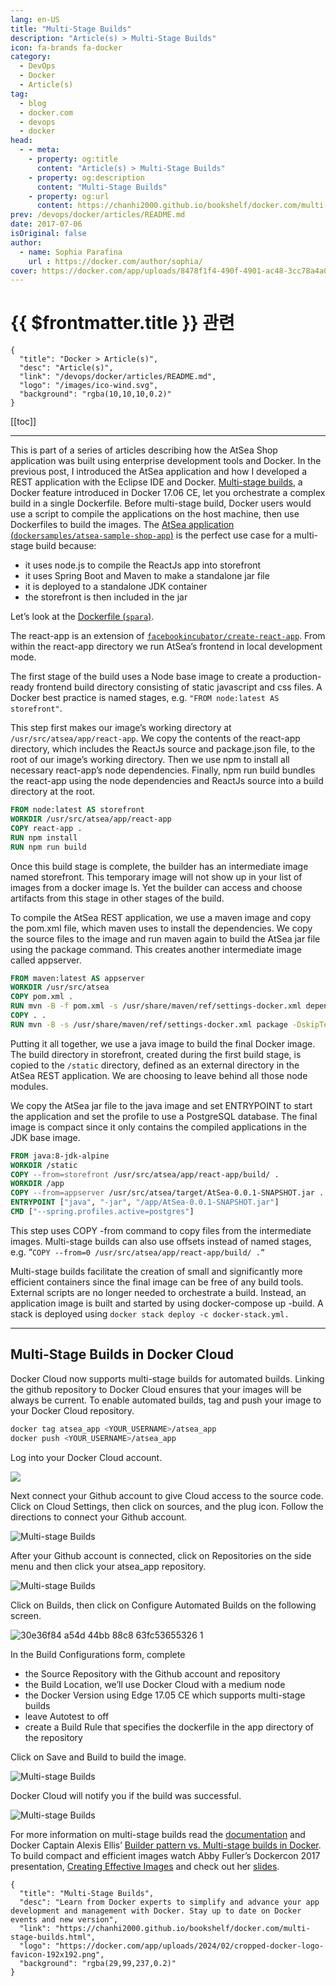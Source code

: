 ```yaml
---
lang: en-US
title: "Multi-Stage Builds"
description: "Article(s) > Multi-Stage Builds"
icon: fa-brands fa-docker
category:
  - DevOps
  - Docker
  - Article(s)
tag:
  - blog
  - docker.com
  - devops
  - docker
head:
  - - meta:
    - property: og:title
      content: "Article(s) > Multi-Stage Builds"
    - property: og:description
      content: "Multi-Stage Builds"
    - property: og:url
      content: https://chanhi2000.github.io/bookshelf/docker.com/multi-stage-builds.html
prev: /devops/docker/articles/README.md
date: 2017-07-06
isOriginal: false
author:
  - name: Sophia Parafina
    url : https://docker.com/author/sophia/
cover: https://docker.com/app/uploads/8478f1f4-490f-4901-ac48-3cc78a4a0980.jpg
---
```


# {{ $frontmatter.title }} 관련

```component VPCard
{
  "title": "Docker > Article(s)",
  "desc": "Article(s)",
  "link": "/devops/docker/articles/README.md",
  "logo": "/images/ico-wind.svg",
  "background": "rgba(10,10,10,0.2)"
}
```

[[toc]]

---

<SiteInfo
  name="Multi-Stage Builds"
  desc="Learn from Docker experts to simplify and advance your app development and management with Docker. Stay up to date on Docker events and new version"
  url="https://docker.com/blog/multi-stage-builds"
  logo="https://docker.com/app/uploads/2024/02/cropped-docker-logo-favicon-192x192.png"
  preview="https://docker.com/app/uploads/8478f1f4-490f-4901-ac48-3cc78a4a0980.jpg"/>

This is part of a series of articles describing how the AtSea Shop application was built using enterprise development tools and Docker. In the previous post, I introduced the AtSea application and how I developed a REST application with the Eclipse IDE and Docker. [<FontIcon icon="fa-brands fa-docker"/>Multi-stage builds](https://docs.docker.com/engine/userguide/eng-image/multistage-build/), a Docker feature introduced in Docker 17.06 CE, let you orchestrate a complex build in a single Dockerfile. Before multi-stage build, Docker users would use a script to compile the applications on the host machine, then use Dockerfiles to build the images. The [AtSea application (<FontIcon icon="iconfont icon-github"/>`dockersamples/atsea-sample-shop-app`)](https://github.com/dockersamples/atsea-sample-shop-app) is the perfect use case for a multi-stage build because:

- it uses node.js to compile the ReactJs app into storefront
- it uses Spring Boot and Maven to make a standalone jar file
- it is deployed to a standalone JDK container
- the storefront is then included in the jar

Let’s look at the [Dockerfile (<FontIcon icon="iconfont icon-github"/>`spara`)](https://gist.github.com/spara/780c4f6f3debc451aa2e0c8ffbad0b4f).

The react-app is an extension of [<FontIcon icon="iconfont icon-github"/>`facebookincubator/create-react-app`](https://github.com/facebookincubator/create-react-app). From within the react-app directory we run AtSea’s frontend in local development mode.

The first stage of the build uses a Node base image to create a production-ready frontend build directory consisting of static javascript and css files. A Docker best practice is named stages, e.g. `"FROM node:latest AS storefront"`.

This step first makes our image’s working directory at <FontIcon icon="fas fa-folder-open"/>`/usr/src/atsea/app/react-app`. We copy the contents of the react-app directory, which includes the ReactJs source and package.json file, to the root of our image’s working directory. Then we use npm to install all necessary react-app’s node dependencies. Finally, npm run build bundles the react-app using the node dependencies and ReactJs source into a build directory at the root.

```dockerfile title="Dockerfile"
FROM node:latest AS storefront
WORKDIR /usr/src/atsea/app/react-app
COPY react-app .
RUN npm install
RUN npm run build
```

Once this build stage is complete, the builder has an intermediate image named storefront. This temporary image will not show up in your list of images from a docker image ls. Yet the builder can access and choose artifacts from this stage in other stages of the build.

To compile the AtSea REST application, we use a maven image and copy the pom.xml file, which maven uses to install the dependencies. We copy the source files to the image and run maven again to build the AtSea jar file using the package command. This creates another intermediate image called appserver.

```dockerfile title="Dockerfile"
FROM maven:latest AS appserver
WORKDIR /usr/src/atsea
COPY pom.xml .
RUN mvn -B -f pom.xml -s /usr/share/maven/ref/settings-docker.xml dependency:resolve
COPY . .
RUN mvn -B -s /usr/share/maven/ref/settings-docker.xml package -DskipTests
```

Putting it all together, we use a java image to build the final Docker image. The build directory in storefront, created during the first build stage, is copied to the <FontIcon icon="fas fa-folder-open"/>`/static` directory, defined as an external directory in the AtSea REST application. We are choosing to leave behind all those node modules.

We copy the AtSea jar file to the java image and set ENTRYPOINT to start the application and set the profile to use a PostgreSQL database. The final image is compact since it only contains the compiled applications in the JDK base image.

```dockerfile title="Dockerfile"
FROM java:8-jdk-alpine
WORKDIR /static
COPY --from=storefront /usr/src/atsea/app/react-app/build/ .
WORKDIR /app
COPY --from=appserver /usr/src/atsea/target/AtSea-0.0.1-SNAPSHOT.jar .
ENTRYPOINT ["java", "-jar", "/app/AtSea-0.0.1-SNAPSHOT.jar"]
CMD ["--spring.profiles.active=postgres"]
```

This step uses COPY -from command to copy files from the intermediate images. Multi-stage builds can also use offsets instead of named stages, e.g.  “`COPY --from=0 /usr/src/atsea/app/react-app/build/ .”`

Multi-stage builds facilitate the creation of small and significantly more efficient containers since the final image can be free of any build tools. External scripts are no longer needed to orchestrate a build. Instead, an application image is built and started by using docker-compose up -build. A stack is deployed using `docker stack deploy -c docker-stack.yml.`

---

## Multi-Stage Builds in Docker Cloud

Docker Cloud now supports multi-stage builds for automated builds. Linking the github repository to Docker Cloud ensures that your images will be always be current. To enable automated builds, tag and push your image to your Docker Cloud repository.

```sh
docker tag atsea_app <YOUR_USERNAME>/atsea_app
docker push <YOUR_USERNAME>/atsea_app
```

Log into your Docker Cloud account.

![](https://docker.com/app/uploads/8478f1f4-490f-4901-ac48-3cc78a4a0980.jpg)

Next connect your Github account to give Cloud access to the source code. Click on Cloud Settings, then click on sources, and the plug icon. Follow the directions to connect your Github account.

![Multi-stage Builds](https://docker.com/app/uploads/4b4c8efc-5fde-422b-9de4-d90bbb0775e0-1.jpg)

After your Github account is connected, click on Repositories on the side menu and then click your atsea_app repository.

![Multi-stage Builds](https://docker.com/app/uploads/7882b11e-896f-4f24-b14d-0c2015254f77-1.jpg)

Click on Builds, then click on Configure Automated Builds on the following screen.

![30e36f84 a54d 44bb 88c8 63fc53655326 1](https://docker.com/app/uploads/30e36f84-a54d-44bb-88c8-63fc53655326-1.jpg)

In the Build Configurations form, complete

- the Source Repository with the Github account and repository
- the Build Location, we’ll use Docker Cloud with a medium node
- the Docker Version using Edge 17.05 CE which supports multi-stage builds
- leave Autotest to off
- create a Build Rule that specifies the dockerfile in the app directory of the repository

Click on Save and Build to build the image.

![Multi-stage Builds](https://docker.com/app/uploads/save.png)

Docker Cloud will notify you if the build was successful.

![Multi-stage Builds](https://docker.com/app/uploads/13c713b5-fdbb-4d25-ad1a-ff3a8f5fb0d6.jpg)

For more information on multi-stage builds read the [<FontIcon icon="fa-brands fa-docker"/>documentation](https://docs.docker.com/engine/userguide/eng-image/multistage-build/) and Docker Captain Alexis Ellis’ [<FontIcon icon="fas fa-globe"/>Builder pattern vs. Multi-stage builds in Docker](http://blog.alexellis.io/mutli-stage-docker-builds/). To build compact and efficient images watch Abby Fuller’s Dockercon 2017 presentation, [<FontIcon icon="fa-brands fa-youtube"/>Creating Effective Images](https://youtu.be/pPsREQbf3PA) and check out her [<FontIcon icon="fas fa-globe"/>slides](https://slideshare.net/Docker/creating-effective-images-abby-fuller-aws).

<!-- TODO: add ARTICLE CARD -->
```component VPCard
{
  "title": "Multi-Stage Builds",
  "desc": "Learn from Docker experts to simplify and advance your app development and management with Docker. Stay up to date on Docker events and new version",
  "link": "https://chanhi2000.github.io/bookshelf/docker.com/multi-stage-builds.html",
  "logo": "https://docker.com/app/uploads/2024/02/cropped-docker-logo-favicon-192x192.png",
  "background": "rgba(29,99,237,0.2)"
}
```
